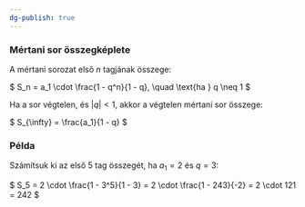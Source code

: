 ```yaml
---
dg-publish: true
---
```

### Mértani sor összegképlete

A mértani sorozat első $n$ tagjának összege:

$
S_n = a_1 \cdot \frac{1 - q^n}{1 - q}, \quad \text{ha } q \neq 1
$

Ha a sor végtelen, és $|q| < 1$, akkor a végtelen mértani sor összege:

$
S_{\infty} = \frac{a_1}{1 - q}
$

### Példa

Számítsuk ki az első 5 tag összegét, ha $a_1 = 2$ és $q = 3$:

$
S_5 = 2 \cdot \frac{1 - 3^5}{1 - 3} = 2 \cdot \frac{1 - 243}{-2} = 2 \cdot 121 = 242
$
